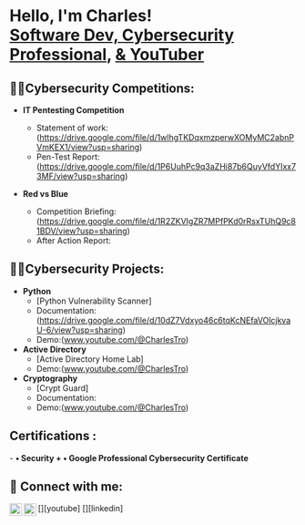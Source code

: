<h1>Hello, I'm Charles! <br/><a href="https://github.com/charlesTrue">Software Dev, <a href="https://| www.linkedin.com/in/charles-trouilliere/">Cybersecurity Professional</a>, <a href="https://www.youtube.com/c/charlesTrue"> & YouTuber</a></h1>
<h2>👨‍💻Cybersecurity Competitions:</h2>
  
  - <b>IT Pentesting Competition</b>
    - Statement of work:(https://drive.google.com/file/d/1wlhgTKDqxmzperwXOMyMC2abnPVmKEX1/view?usp=sharing)
    - Pen-Test Report:(https://drive.google.com/file/d/1P6UuhPc9q3aZHi87b6QuyVfdYIxx73MF/view?usp=sharing)
      
  - <b>Red vs Blue</b>
    - Competition Briefing:(https://drive.google.com/file/d/1R2ZKVIgZR7MPfPKd0rRsxTUhQ9c81BDV/view?usp=sharing)
    - After Action Report:
<h2>👨‍💻Cybersecurity Projects:</h2>

- <b>Python</b>
  - [Python Vulnerability Scanner]
  - Documentation:(https://drive.google.com/file/d/10dZ7Vdxyo46c6tqKcNEfaVOlcjkvaU-6/view?usp=sharing)
  - Demo:(www.youtube.com/@CharlesTro)
- <b>Active Directory</b>
  - [Active Directory Home Lab]
  - Demo:(www.youtube.com/@CharlesTro)
- <b>Cryptography</b>
  - [Crypt Guard] 
  - Documentation:
  - Demo:(www.youtube.com/@CharlesTro)

<h2>  Certifications :</h2>
- <b>• Security +  • Google Professional Cybersecurity Certificate</b>
<h2> 🤳 Connect with me:</h2>
[<img align="left" alt="CharlesTrouilliere | YouTube" width="22px" src="https://cdn.jsdelivr.net/npm/simple-icons@v3/icons/youtube.svg" />][youtube]
[<img align="left" alt="CharlesTrouilliere | LinkedIn" width="22px" src="https://cdn.jsdelivr.net/npm/simple-icons@v3/icons/linkedin.svg" />][linkedin]

[YouTube]: www.youtube.com/@CharlesTro
[linkedin]: www.linkedin.com/in/charles-trouilliere

<!--
**charlesTrue/charlesTrue** is a ✨ _special_ ✨ repository because its `README.md` (this file) appears on your GitHub profile.

Here are some ideas to get you started:

- 🔭 I’m currently working on ...
- 🌱 I’m currently learning ...
- 👯 I’m looking to collaborate on ...
- 🤔 I’m looking for help with ...
- 💬 Ask me about ...
- 📫 How to reach me: ...
- 😄 Pronouns: ...
- ⚡ Fun fact: ...
-->
